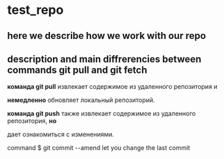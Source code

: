 # test_repo
## here we describe how we work with our repo
## description and main diffrerencies between commands git pull and git fetch 
 **команда git pull** извлекает содержимое из удаленного репозитория и

**немедленно** обновляет локальный репозиторий.

**команда git push** также извлекает содержимое из удаленного репозитория, **но**

дает ознакомиться с изменениями.

command $ git commit --amend let you change the last commit
